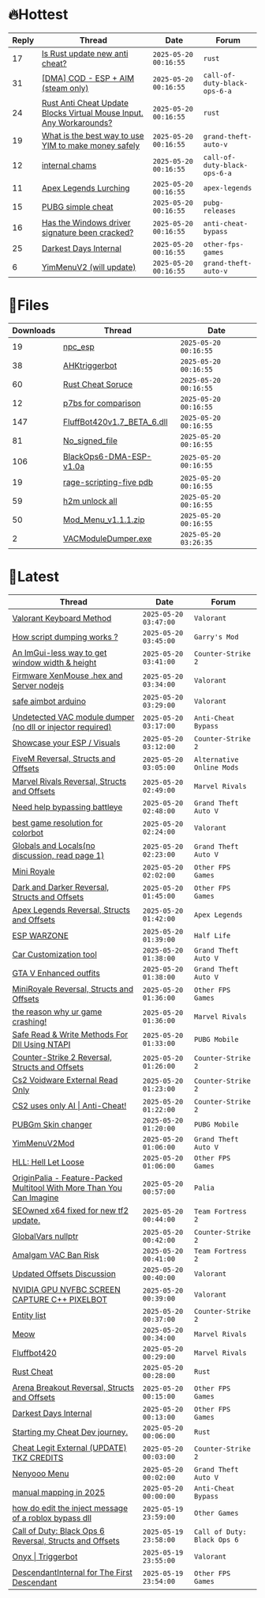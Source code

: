 # 🔥Hottest
|Reply|Thread|Date|Forum|
|-----|------|----|-----|
|17|[Is Rust update new anti cheat?](https://%75%6E%6B%6E%6F%77%6E%63%68%65%61%74%73.%6D%65/%66%6F%72%75%6D/rust/700699-rust-update-anti-cheat.html)|`2025-05-20 00:16:55`|`rust`|
|31|[&#91;DMA&#93; COD &#45; ESP &#43; AIM &#40;steam only&#41;](https://%75%6E%6B%6E%6F%77%6E%63%68%65%61%74%73.%6D%65/%66%6F%72%75%6D/call-of-duty-black-ops-6-a/700409-dma-cod-esp-aim-steam.html)|`2025-05-20 00:16:55`|`call-of-duty-black-ops-6-a`|
|24|[Rust Anti Cheat Update Blocks Virtual Mouse Input&#46; Any Workarounds?](https://%75%6E%6B%6E%6F%77%6E%63%68%65%61%74%73.%6D%65/%66%6F%72%75%6D/rust/700839-rust-anti-cheat-update-blocks-virtual-mouse-input-workarounds.html)|`2025-05-20 00:16:55`|`rust`|
|19|[What is the best way to use YIM to make money safely](https://%75%6E%6B%6E%6F%77%6E%63%68%65%61%74%73.%6D%65/%66%6F%72%75%6D/grand-theft-auto-v/700395-yim-money-safely.html)|`2025-05-20 00:16:55`|`grand-theft-auto-v`|
|12|[internal chams](https://%75%6E%6B%6E%6F%77%6E%63%68%65%61%74%73.%6D%65/%66%6F%72%75%6D/call-of-duty-black-ops-6-a/700387-internal-chams.html)|`2025-05-20 00:16:55`|`call-of-duty-black-ops-6-a`|
|11|[Apex Legends Lurching](https://%75%6E%6B%6E%6F%77%6E%63%68%65%61%74%73.%6D%65/%66%6F%72%75%6D/apex-legends/700420-apex-legends-lurching.html)|`2025-05-20 00:16:55`|`apex-legends`|
|15|[PUBG simple cheat](https://%75%6E%6B%6E%6F%77%6E%63%68%65%61%74%73.%6D%65/%66%6F%72%75%6D/pubg-releases/700401-pubg-simple-cheat.html)|`2025-05-20 00:16:55`|`pubg-releases`|
|16|[Has the Windows driver signature been cracked?](https://%75%6E%6B%6E%6F%77%6E%63%68%65%61%74%73.%6D%65/%66%6F%72%75%6D/anti-cheat-bypass/700793-windows-driver-signature-cracked.html)|`2025-05-20 00:16:55`|`anti-cheat-bypass`|
|25|[Darkest Days Internal](https://%75%6E%6B%6E%6F%77%6E%63%68%65%61%74%73.%6D%65/%66%6F%72%75%6D/other-fps-games/700489-darkest-days-internal.html)|`2025-05-20 00:16:55`|`other-fps-games`|
|6|[YimMenuV2 &#40;will update&#41;](https://%75%6E%6B%6E%6F%77%6E%63%68%65%61%74%73.%6D%65/%66%6F%72%75%6D/grand-theft-auto-v/701009-yimmenuv2-update.html)|`2025-05-20 00:16:55`|`grand-theft-auto-v`|
# 📄Files
|Downloads|Thread|Date|
|---------|------|----|
|19|[npc&#95;esp](https://%75%6E%6B%6E%6F%77%6E%63%68%65%61%74%73.%6D%65/%66%6F%72%75%6D/downloads.php?do=file&id=49801)|`2025-05-20 00:16:55`|
|38|[AHKtriggerbot](https://%75%6E%6B%6E%6F%77%6E%63%68%65%61%74%73.%6D%65/%66%6F%72%75%6D/downloads.php?do=file&id=49800)|`2025-05-20 00:16:55`|
|60|[Rust Cheat Soruce](https://%75%6E%6B%6E%6F%77%6E%63%68%65%61%74%73.%6D%65/%66%6F%72%75%6D/downloads.php?do=file&id=49798)|`2025-05-20 00:16:55`|
|12|[p7bs for comparison](https://%75%6E%6B%6E%6F%77%6E%63%68%65%61%74%73.%6D%65/%66%6F%72%75%6D/downloads.php?do=file&id=49794)|`2025-05-20 00:16:55`|
|147|[FluffBot420v1&#46;7&#95;BETA&#95;6&#46;dll](https://%75%6E%6B%6E%6F%77%6E%63%68%65%61%74%73.%6D%65/%66%6F%72%75%6D/downloads.php?do=file&id=49790)|`2025-05-20 00:16:55`|
|81|[No&#95;signed&#95;file](https://%75%6E%6B%6E%6F%77%6E%63%68%65%61%74%73.%6D%65/%66%6F%72%75%6D/downloads.php?do=file&id=49788)|`2025-05-20 00:16:55`|
|106|[BlackOps6&#45;DMA&#45;ESP&#45;v1&#46;0a](https://%75%6E%6B%6E%6F%77%6E%63%68%65%61%74%73.%6D%65/%66%6F%72%75%6D/downloads.php?do=file&id=49785)|`2025-05-20 00:16:55`|
|19|[rage&#45;scripting&#45;five pdb](https://%75%6E%6B%6E%6F%77%6E%63%68%65%61%74%73.%6D%65/%66%6F%72%75%6D/downloads.php?do=file&id=49782)|`2025-05-20 00:16:55`|
|59|[h2m unlock all](https://%75%6E%6B%6E%6F%77%6E%63%68%65%61%74%73.%6D%65/%66%6F%72%75%6D/downloads.php?do=file&id=49780)|`2025-05-20 00:16:55`|
|50|[Mod&#95;Menu&#95;v1&#46;1&#46;1&#46;zip](https://%75%6E%6B%6E%6F%77%6E%63%68%65%61%74%73.%6D%65/%66%6F%72%75%6D/downloads.php?do=file&id=49779)|`2025-05-20 00:16:55`|
|2|[VACModuleDumper&#46;exe](https://%75%6E%6B%6E%6F%77%6E%63%68%65%61%74%73.%6D%65/%66%6F%72%75%6D/downloads.php?do=file&id=49802)|`2025-05-20 03:26:35`|
# 💬Latest
|Thread|Date|Forum|
|------|----|-----|
|[Valorant Keyboard Method](https://%75%6E%6B%6E%6F%77%6E%63%68%65%61%74%73.%6D%65/%66%6F%72%75%6D/valorant/681752-valorant-keyboard-method.html)|`2025-05-20 03:47:00`|`Valorant`|
|[How script dumping works ?](https://%75%6E%6B%6E%6F%77%6E%63%68%65%61%74%73.%6D%65/%66%6F%72%75%6D/garry-s-mod/701074-script-dumping.html)|`2025-05-20 03:45:00`|`Garry's Mod`|
|[An ImGui&#45;less way to get window width & height](https://%75%6E%6B%6E%6F%77%6E%63%68%65%61%74%73.%6D%65/%66%6F%72%75%6D/counter-strike-2-a/701333-imgui-window-width-height.html)|`2025-05-20 03:41:00`|`Counter-Strike 2`|
|[Firmware XenMouse &#46;hex and Server nodejs](https://%75%6E%6B%6E%6F%77%6E%63%68%65%61%74%73.%6D%65/%66%6F%72%75%6D/valorant/701235-firmware-xenmouse-hex-server-nodejs.html)|`2025-05-20 03:34:00`|`Valorant`|
|[safe aimbot arduino](https://%75%6E%6B%6E%6F%77%6E%63%68%65%61%74%73.%6D%65/%66%6F%72%75%6D/valorant/701270-safe-aimbot-arduino.html)|`2025-05-20 03:29:00`|`Valorant`|
|[Undetected VAC module dumper &#40;no dll or injector required&#41;](https://%75%6E%6B%6E%6F%77%6E%63%68%65%61%74%73.%6D%65/%66%6F%72%75%6D/anti-cheat-bypass/701140-undetected-vac-module-dumper-dll-injector-required.html)|`2025-05-20 03:17:00`|`Anti-Cheat Bypass`|
|[Showcase your ESP / Visuals](https://%75%6E%6B%6E%6F%77%6E%63%68%65%61%74%73.%6D%65/%66%6F%72%75%6D/counter-strike-2-a/605571-showcase-esp-visuals.html)|`2025-05-20 03:12:00`|`Counter-Strike 2`|
|[FiveM Reversal, Structs and Offsets](https://%75%6E%6B%6E%6F%77%6E%63%68%65%61%74%73.%6D%65/%66%6F%72%75%6D/alternative-online-mods/340232-fivem-reversal-structs-offsets.html)|`2025-05-20 03:05:00`|`Alternative Online Mods`|
|[Marvel Rivals Reversal, Structs and Offsets](https://%75%6E%6B%6E%6F%77%6E%63%68%65%61%74%73.%6D%65/%66%6F%72%75%6D/marvel-rivals/652967-marvel-rivals-reversal-structs-offsets.html)|`2025-05-20 02:49:00`|`Marvel Rivals`|
|[Need help bypassing battleye](https://%75%6E%6B%6E%6F%77%6E%63%68%65%61%74%73.%6D%65/%66%6F%72%75%6D/grand-theft-auto-v/701075-help-bypassing-battleye.html)|`2025-05-20 02:48:00`|`Grand Theft Auto V`|
|[best game resolution for colorbot](https://%75%6E%6B%6E%6F%77%6E%63%68%65%61%74%73.%6D%65/%66%6F%72%75%6D/valorant/696888-game-resolution-colorbot.html)|`2025-05-20 02:24:00`|`Valorant`|
|[Globals and Locals&#40;no discussion, read page 1&#41;](https://%75%6E%6B%6E%6F%77%6E%63%68%65%61%74%73.%6D%65/%66%6F%72%75%6D/grand-theft-auto-v/500059-globals-locals-discussion-read-page-1-a.html)|`2025-05-20 02:23:00`|`Grand Theft Auto V`|
|[Mini Royale](https://%75%6E%6B%6E%6F%77%6E%63%68%65%61%74%73.%6D%65/%66%6F%72%75%6D/other-fps-games/694009-mini-royale.html)|`2025-05-20 02:02:00`|`Other FPS Games`|
|[Dark and Darker Reversal, Structs and Offsets](https://%75%6E%6B%6E%6F%77%6E%63%68%65%61%74%73.%6D%65/%66%6F%72%75%6D/other-fps-games/562724-dark-darker-reversal-structs-offsets.html)|`2025-05-20 01:45:00`|`Other FPS Games`|
|[Apex Legends Reversal, Structs and Offsets](https://%75%6E%6B%6E%6F%77%6E%63%68%65%61%74%73.%6D%65/%66%6F%72%75%6D/apex-legends/319804-apex-legends-reversal-structs-offsets.html)|`2025-05-20 01:42:00`|`Apex Legends`|
|[ESP WARZONE](https://%75%6E%6B%6E%6F%77%6E%63%68%65%61%74%73.%6D%65/%66%6F%72%75%6D/half-life/693212-esp-warzone.html)|`2025-05-20 01:39:00`|`Half Life`|
|[Car Customization tool](https://%75%6E%6B%6E%6F%77%6E%63%68%65%61%74%73.%6D%65/%66%6F%72%75%6D/grand-theft-auto-v/699161-car-customization-tool.html)|`2025-05-20 01:38:00`|`Grand Theft Auto V`|
|[GTA V Enhanced outfits](https://%75%6E%6B%6E%6F%77%6E%63%68%65%61%74%73.%6D%65/%66%6F%72%75%6D/grand-theft-auto-v/701323-gta-enhanced-outfits.html)|`2025-05-20 01:38:00`|`Grand Theft Auto V`|
|[MiniRoyale Reversal, Structs and Offsets](https://%75%6E%6B%6E%6F%77%6E%63%68%65%61%74%73.%6D%65/%66%6F%72%75%6D/other-fps-games/607408-miniroyale-reversal-structs-offsets.html)|`2025-05-20 01:36:00`|`Other FPS Games`|
|[the reason why ur game crashing&#33;](https://%75%6E%6B%6E%6F%77%6E%63%68%65%61%74%73.%6D%65/%66%6F%72%75%6D/marvel-rivals/700813-reason-ur-game-crashing.html)|`2025-05-20 01:36:00`|`Marvel Rivals`|
|[Safe Read & Write Methods For Dll Using NTAPI](https://%75%6E%6B%6E%6F%77%6E%63%68%65%61%74%73.%6D%65/%66%6F%72%75%6D/pubg-mobile/700953-safe-read-write-methods-dll-using-ntapi.html)|`2025-05-20 01:33:00`|`PUBG Mobile`|
|[Counter&#45;Strike 2 Reversal, Structs and Offsets](https://%75%6E%6B%6E%6F%77%6E%63%68%65%61%74%73.%6D%65/%66%6F%72%75%6D/counter-strike-2-a/576077-counter-strike-2-reversal-structs-offsets.html)|`2025-05-20 01:26:00`|`Counter-Strike 2`|
|[Cs2 Voidware External Read Only](https://%75%6E%6B%6E%6F%77%6E%63%68%65%61%74%73.%6D%65/%66%6F%72%75%6D/counter-strike-2-a/693235-cs2-voidware-external-read.html)|`2025-05-20 01:23:00`|`Counter-Strike 2`|
|[CS2 uses only AI &#124; Anti&#45;Cheat&#33;](https://%75%6E%6B%6E%6F%77%6E%63%68%65%61%74%73.%6D%65/%66%6F%72%75%6D/counter-strike-2-a/701282-cs2-ai-anti-cheat.html)|`2025-05-20 01:22:00`|`Counter-Strike 2`|
|[PUBGm Skin changer](https://%75%6E%6B%6E%6F%77%6E%63%68%65%61%74%73.%6D%65/%66%6F%72%75%6D/pubg-mobile/626228-pubgm-skin-changer.html)|`2025-05-20 01:20:00`|`PUBG Mobile`|
|[YimMenuV2Mod](https://%75%6E%6B%6E%6F%77%6E%63%68%65%61%74%73.%6D%65/%66%6F%72%75%6D/grand-theft-auto-v/697581-yimmenuv2mod.html)|`2025-05-20 01:06:00`|`Grand Theft Auto V`|
|[HLL: Hell Let Loose](https://%75%6E%6B%6E%6F%77%6E%63%68%65%61%74%73.%6D%65/%66%6F%72%75%6D/other-fps-games/340677-hll-hell-loose.html)|`2025-05-20 01:06:00`|`Other FPS Games`|
|[OriginPalia &#45; Feature&#45;Packed Multitool With More Than You Can Imagine](https://%75%6E%6B%6E%6F%77%6E%63%68%65%61%74%73.%6D%65/%66%6F%72%75%6D/palia/636934-originpalia-feature-packed-multitool-imagine.html)|`2025-05-20 00:57:00`|`Palia`|
|[SEOwned x64 fixed for new tf2 update&#46;](https://%75%6E%6B%6E%6F%77%6E%63%68%65%61%74%73.%6D%65/%66%6F%72%75%6D/team-fortress-2-a/691125-seowned-x64-fixed-tf2-update.html)|`2025-05-20 00:44:00`|`Team Fortress 2`|
|[GlobalVars nullptr](https://%75%6E%6B%6E%6F%77%6E%63%68%65%61%74%73.%6D%65/%66%6F%72%75%6D/counter-strike-2-a/701150-globalvars-nullptr.html)|`2025-05-20 00:42:00`|`Counter-Strike 2`|
|[Amalgam VAC Ban Risk](https://%75%6E%6B%6E%6F%77%6E%63%68%65%61%74%73.%6D%65/%66%6F%72%75%6D/team-fortress-2-a/701085-amalgam-vac-ban-risk.html)|`2025-05-20 00:41:00`|`Team Fortress 2`|
|[Updated Offsets Discussion](https://%75%6E%6B%6E%6F%77%6E%63%68%65%61%74%73.%6D%65/%66%6F%72%75%6D/valorant/701258-updated-offsets-discussion.html)|`2025-05-20 00:40:00`|`Valorant`|
|[NVIDIA GPU NVFBC SCREEN CAPTURE C&#43;&#43; PIXELBOT](https://%75%6E%6B%6E%6F%77%6E%63%68%65%61%74%73.%6D%65/%66%6F%72%75%6D/valorant/699814-nvidia-gpu-nvfbc-screen-capture-pixelbot.html)|`2025-05-20 00:39:00`|`Valorant`|
|[Entity list](https://%75%6E%6B%6E%6F%77%6E%63%68%65%61%74%73.%6D%65/%66%6F%72%75%6D/counter-strike-2-a/701298-entity-list.html)|`2025-05-20 00:37:00`|`Counter-Strike 2`|
|[Meow](https://%75%6E%6B%6E%6F%77%6E%63%68%65%61%74%73.%6D%65/%66%6F%72%75%6D/marvel-rivals/699145-meow.html)|`2025-05-20 00:34:00`|`Marvel Rivals`|
|[Fluffbot420](https://%75%6E%6B%6E%6F%77%6E%63%68%65%61%74%73.%6D%65/%66%6F%72%75%6D/marvel-rivals/700017-fluffbot420.html)|`2025-05-20 00:29:00`|`Marvel Rivals`|
|[Rust Cheat](https://%75%6E%6B%6E%6F%77%6E%63%68%65%61%74%73.%6D%65/%66%6F%72%75%6D/rust/701132-rust-cheat.html)|`2025-05-20 00:28:00`|`Rust`|
|[Arena Breakout Reversal, Structs and Offsets](https://%75%6E%6B%6E%6F%77%6E%63%68%65%61%74%73.%6D%65/%66%6F%72%75%6D/other-fps-games/636170-arena-breakout-reversal-structs-offsets.html)|`2025-05-20 00:15:00`|`Other FPS Games`|
|[Darkest Days Internal](https://%75%6E%6B%6E%6F%77%6E%63%68%65%61%74%73.%6D%65/%66%6F%72%75%6D/other-fps-games/700489-darkest-days-internal.html)|`2025-05-20 00:13:00`|`Other FPS Games`|
|[Starting my Cheat Dev journey&#46;](https://%75%6E%6B%6E%6F%77%6E%63%68%65%61%74%73.%6D%65/%66%6F%72%75%6D/rust/701089-starting-cheat-dev-journey.html)|`2025-05-20 00:06:00`|`Rust`|
|[Cheat Legit External &#40;UPDATE&#41; TKZ CREDITS](https://%75%6E%6B%6E%6F%77%6E%63%68%65%61%74%73.%6D%65/%66%6F%72%75%6D/counter-strike-2-a/683283-cheat-legit-external-update-tkz-credits.html)|`2025-05-20 00:03:00`|`Counter-Strike 2`|
|[Nenyooo Menu](https://%75%6E%6B%6E%6F%77%6E%63%68%65%61%74%73.%6D%65/%66%6F%72%75%6D/grand-theft-auto-v/488777-nenyooo-menu.html)|`2025-05-20 00:02:00`|`Grand Theft Auto V`|
|[manual mapping in 2025](https://%75%6E%6B%6E%6F%77%6E%63%68%65%61%74%73.%6D%65/%66%6F%72%75%6D/anti-cheat-bypass/701167-manual-mapping-2025-a.html)|`2025-05-20 00:00:00`|`Anti-Cheat Bypass`|
|[how do edit the inject message of a roblox bypass dll](https://%75%6E%6B%6E%6F%77%6E%63%68%65%61%74%73.%6D%65/%66%6F%72%75%6D/other-games/694720-edit-inject-message-roblox-bypass-dll.html)|`2025-05-19 23:59:00`|`Other Games`|
|[Call of Duty: Black Ops 6 Reversal, Structs and Offsets](https://%75%6E%6B%6E%6F%77%6E%63%68%65%61%74%73.%6D%65/%66%6F%72%75%6D/call-of-duty-black-ops-6-a/653959-call-duty-black-ops-6-reversal-structs-offsets.html)|`2025-05-19 23:58:00`|`Call of Duty: Black Ops 6`|
|[Onyx &#124; Triggerbot](https://%75%6E%6B%6E%6F%77%6E%63%68%65%61%74%73.%6D%65/%66%6F%72%75%6D/valorant/699725-onyx-triggerbot.html)|`2025-05-19 23:55:00`|`Valorant`|
|[DescendantInternal for The First Descendant](https://%75%6E%6B%6E%6F%77%6E%63%68%65%61%74%73.%6D%65/%66%6F%72%75%6D/other-fps-games/658547-descendantinternal-descendant.html)|`2025-05-19 23:54:00`|`Other FPS Games`|
